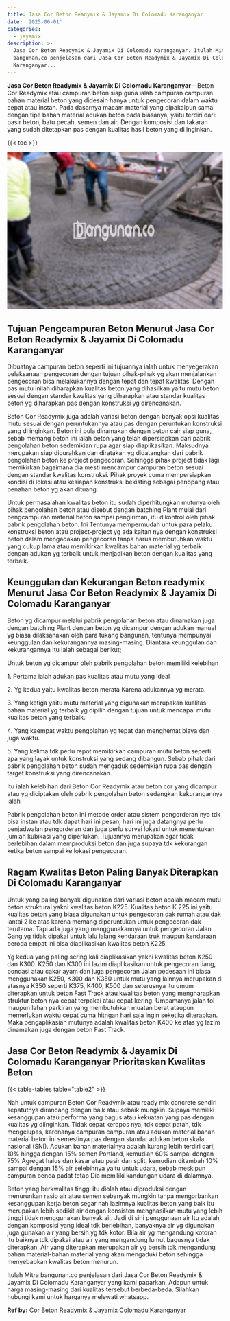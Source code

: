 ```yaml
---
title: Jasa Cor Beton Readymix & Jayamix Di Colomadu Karanganyar
date: '2025-06-01'
categories:
  - jayamix
description: >-
  Jasa Cor Beton Readymix & Jayamix Di Colomadu Karanganyar. Itulah Mitra
  bangunan.co penjelasan dari Jasa Cor Beton Readymix & Jayamix Di Colomadu
  Karanganyar...
---
```


**Jasa Cor Beton Readymix & Jayamix Di Colomadu Karanganyar** – Beton Cor Readymix atau campuran beton siap guna ialah campuran campuran bahan material beton yang didesain hanya untuk pengecoran dalam waktu cepat atau instan. Pada dasarnya macam material yang dipakaipun sama dengan tipe bahan material adukan beton pada biasanya, yaitu terdiri dari: pasir beton, batu pecah, semen dan air. Dengan komposisi dan takaran yang sudah ditetapkan pas dengan kualitas hasil beton yang di inginkan.

{{< toc >}}

![Jasa Cor Beton Readymix & Jayamix Di Colomadu Karanganyar](/images/jasa-cor-readymix-55.png)

## Tujuan Pengcampuran Beton Menurut Jasa Cor Beton Readymix & Jayamix Di Colomadu Karanganyar

Dibuatnya campuran beton seperti ini tujuannya ialah untuk menyegerakan pelaksanaan pengecoran dengan tujuan pihak-pihak yg akan menjalankan pengecoran bisa melakukannya dengan tepat dan tepat kwalitas. Dengan pas mutu inilah diharapkan kualitas beton yang dihasilkan yaitu mutu beton sesuai dengan standar kwalitas yang diharapkan atau standar kualitas beton yg diharapkan pas dengan konstruksi yg direncanakan.

Beton Cor Readymix juga adalah variasi beton dengan banyak opsi kualitas mutu sesuai dengan peruntukannya atau pas dengan peruntukan konstruksi yang di inginkan. Beton ini pula dinamakan dengan beton cair siap guna, sebab memang beton ini ialah beton yang telah dipersiapkan dari pabrik pengolahan beton sedemikian rupa agar siap diaplikasikan. Maksudnya merupakan siap dicurahkan dan diratakan yg didatangkan dari pabrik pengolahan beton ke project pengecoran. Sehingga pihak project tidak lagi memikirkan bagaimana dia mesti mencampur campuran beton sesuai dengan standar kwalitas konstruksi. Pihak proyek cuma mempersiapkan kondisi di lokasi atau kesiapan konstruksi bekisting sebagai penopang atau penahan beton yg akan dituang.

Untuk permasalahan kwalitas beton itu sudah diperhitungkan mutunya oleh pihak pengolahan beton atau disebut dengan batching Plant mulai dari pengcampuran material beton sampai pengiriman, itu dikontrol oleh pihak pabrik pengolahan beton. Ini Tentunya mempermudah untuk para pelaku konstruksi beton atau project-project yg ada kaitan nya dengan konstruksi beton dalam mengadakan pengecoran tanpa harus membutuhkan waktu yang cukup lama atau memikirkan kwalitas bahan material yg terbaik dengan adukan yg terbaik untuk menjadikan beton dengan kualitas yang terbaik.

## Keunggulan dan Kekurangan Beton readymix Menurut Jasa Cor Beton Readymix & Jayamix Di Colomadu Karanganyar

Beton yg dicampur melalui pabrik pengolahan beton atau dinamakan juga dengan batching Plant dengan beton yg dicampur dengan adukan manual yg biasa dilaksanakan oleh para tukang bangunan, tentunya mempunyai keunggulan dan kekurangannya masing-masing. Diantara keunggulan dan kekurangannya Itu ialah sebagai berikut;

Untuk beton yg dicampur oleh pabrik pengolahan beton memiliki kelebihan

1\. Pertama ialah adukan pas kualitas atau mutu yang ideal

2\. Yg kedua yaitu kwalitas beton merata Karena adukannya yg merata.

3\. Yang ketiga yaitu mutu material yang digunakan merupakan kualitas bahan material yg terbaik yg dipilih dengan tujuan untuk mencapai mutu kualitas beton yang terbaik.

4\. Yang keempat waktu pengolahan yg tepat dan menghemat biaya dan juga waktu.

5\. Yang kelima tdk perlu repot memikirkan campuran mutu beton seperti apa yang layak untuk konstruksi yang sedang dibangun. Sebab pihak dari pabrik pengolahan beton sudah mengaduk sedemikian rupa pas dengan target konstruksi yang direncanakan.

Itu ialah kelebihan dari Beton Cor Readymix atau beton cor yang dicampur atau yg diciptakan oleh pabrik pengolahan beton sedangkan kekurangannya ialah

Pabrik pengolahan beton ini metode order atau sistem pengorderan nya tdk bisa instan atau tdk dapat hari ini pesan, hari ini juga datangnya perlu penjadwalan pengorderan dan juga perlu survei lokasi untuk menentukan jumlah kubikasi yang diperlukan. Tujuannya merupakan agar tidak berlebihan dalam memproduksi beton dan juga supaya tdk kekurangan ketika beton sampai ke lokasi pengecoran.

## Ragam Kwalitas Beton Paling Banyak Diterapkan Di Colomadu Karanganyar

Untuk yang paling banyak digunakan dari variasi beton adalah macam mutu beton struktural yakni kwalitas beton K225. Kualitas beton K 225 ini yaitu kualitas beton yang biasa digunakan untuk pengecoran dak rumah atau dak lantai 2 ke atas karena memang diperuntukan untuk pengecoran dak terutama. Tapi ada juga yang menggunakannya untuk pengecoran Jalan Gang yg tidak dipakai untuk lalu lalang kendaraan truk maupun kendaraan beroda empat ini bisa diaplikasikan kwalitas beton K225.

Yg kedua yang paling sering kali diaplikasikan yakni kwalitas beton K250 dan K300. K250 dan K300 ini lazim diaplikasikan untuk pengecoran tiang, pondasi atau cakar ayam dan juga pengecoran Jalan pedesaan ini biasa menggunakan K250, K300 dan K350 untuk mutu yang lainnya merupakan di atasnya K350 seperti K375, K400, K500 dan seterusnya itu umum diterapkan untuk beton Fast Track atau kwalitas beton yang mengharapkan struktur beton nya cepat terpakai atau cepat kering. Umpamanya jalan tol maupun lahan parkiran yang membutuhkan muatan berat ataupun memerlukan waktu cepat cuma hitngan hari saja ingin seketika diterapkan. Maka pengaplikasian mutunya adalah kwalitas beton K400 ke atas yg lazim dinamakan juga dengan beton Fast Track.

## Jasa Cor Beton Readymix & Jayamix Di Colomadu Karanganyar Prioritaskan Kwalitas Beton

{{< table-tables table="table2" >}}

Nah untuk campuran Beton Cor Readymix atau ready mix concrete sendiri sepatutnya dirancang dengan baik atau sebaik mungkin. Supaya memiliki kesanggupan atau performa yang bagus atau kekuatan yang pas dengan kualitas yg diinginkan. Tidak cepat keropos nya, tdk cepat patah, tdk mengelupas, karenanya campuran campuran atau adukan material bahan material beton ini semestinya pas dengan standar adukan beton skala nasional (SNI). Adukan bahan materialnya adalah kurang lebih terdiri dari; 10% hingga dengan 15% semen Portland, kemudian 60% sampai dengan 75% Agregat halus dan kasar atau pasir dan split, kemudian ditambah 10% sampai dengan 15% air selebihnya yaitu untuk udara, sebab meskipun campuran benda padat tetap Dia memiliki kandungan udara di dalamnya.

Beton yang berkwalitas tinggi itu diolah atau diproduksi dengan menurunkan rasio air atau semen sebanyak mungkin tanpa mengorbankan kesanggupan kerja beton segar nah lazimnya kualitas beton yang baik itu merupakan lebih sedikit air dengan konsisten menghasilkan mutu yang lebih tinggi tidak menggunakan banyak air. Jadi di sini penggunaan air Itu adalah dengan komposisi yang ideal tdk berlebihan, banyaknya air yg digunakan juga gunakan air yang bersih yg tdk kotor. Bila air yg mengandung kotoran itu baiknya tdk dipakai atau air yang mengandung lumut bagusnya tidak diterapkan. Air yang diterapkan merupakan air yg bersih tdk mengandung bahan material-bahan material yang akan mengaduki beton sehingga menyebabkan kwalitas beton menurun.

Itulah Mitra bangunan.co penjelasan dari Jasa Cor Beton Readymix & Jayamix Di Colomadu Karanganyar yang kami paparkan, Adapun untuk harga masing-masing dari kualitas tersebut berbeda-beda. Silahkan hubungi kami untuk harganya melewati whatsapp.

**Ref by:** [Cor Beton Readymix & Jayamix Colomadu Karanganyar](https://id.wikipedia.org/wiki/Cor)
